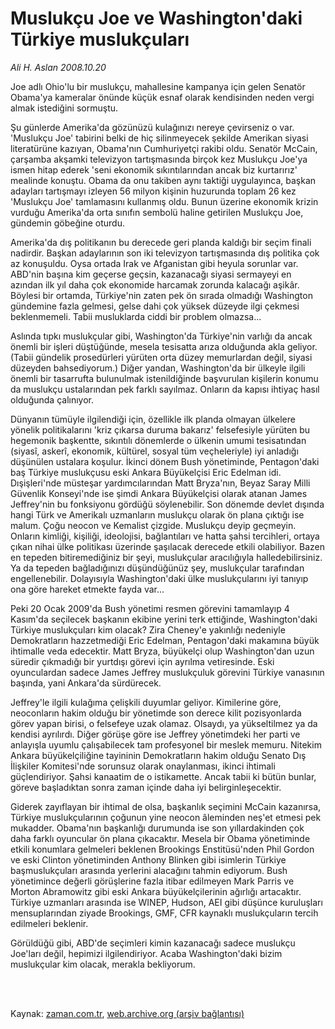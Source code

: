 # Muslukçu Joe ve Washington'daki Türkiye muslukçuları

*Ali H. Aslan 2008.10.20*

<td class="columnist-detail">
<p>Joe adlı Ohio'lu bir muslukçu, mahallesine kampanya için gelen Senatör Obama'ya kameralar önünde küçük esnaf olarak kendisinden neden vergi almak istediğini sormuştu.</p>
<p>
<div id="haberMetinDiv">
<p>Şu günlerde Amerika'da gözünüzü kulağınızı nereye çevirseniz o var. 'Muslukçu Joe' tabirini belki de hiç silinmeyecek şekilde Amerikan siyasi literatürüne kazıyan, Obama'nın Cumhuriyetçi rakibi oldu. Senatör McCain, çarşamba akşamki televizyon tartışmasında birçok kez Muslukçu Joe'ya ismen hitap ederek 'seni ekonomik sıkıntılarından ancak biz kurtarırız' mealinde konuştu. Obama da onu takiben aynı taktiği uygulayınca, başkan adayları tartışmayı izleyen 56 milyon kişinin huzurunda toplam 26 kez 'Muslukçu Joe' tamlamasını kullanmış oldu. Bunun üzerine ekonomik krizin vurduğu Amerika'da orta sınıfın sembolü haline getirilen Muslukçu Joe, gündemin göbeğine oturdu.
<p> Amerika'da dış politikanın bu derecede geri planda kaldığı bir seçim finali nadirdir. Başkan adaylarının son iki televizyon tartışmasında dış politika çok az konuşuldu. Oysa ortada Irak ve Afganistan gibi heyula sorunlar var. ABD'nin başına kim geçerse geçsin, kazanacağı siyasi sermayeyi en azından ilk yıl daha çok ekonomide harcamak zorunda kalacağı aşikâr. Böylesi bir ortamda, Türkiye'nin zaten pek ön sırada olmadığı Washington gündemine fazla gelmesi, gelse dahi çok yüksek düzeyde ilgi çekmesi beklenmemeli. Tabii musluklarda ciddi bir problem olmazsa...
<p> Aslında tıpkı muslukçular gibi, Washington'da Türkiye'nin varlığı da ancak önemli bir işleri düştüğünde, mesela tesisatta arıza olduğunda akla geliyor. (Tabii gündelik prosedürleri yürüten orta düzey memurlardan değil, siyasi düzeyden bahsediyorum.) Diğer yandan, Washington'da bir ülkeyle ilgili önemli bir tasarrufta bulunulmak istenildiğinde başvurulan kişilerin konumu da muslukçu ustalarından pek farklı sayılmaz. Onların da kapısı ihtiyaç hasıl olduğunda çalınıyor.
<p> Dünyanın tümüyle ilgilendiği için, özellikle ilk planda olmayan ülkelere yönelik politikalarını 'kriz çıkarsa duruma bakarız' felsefesiyle yürüten bu hegemonik başkentte, sıkıntılı dönemlerde o ülkenin umumi tesisatından (siyasî, askerî, ekonomik, kültürel, sosyal tüm veçheleriyle) iyi anladığı düşünülen ustalara koşulur. İkinci dönem Bush yönetiminde, Pentagon'daki baş Türkiye muslukçusu eski Ankara Büyükelçisi Eric Edelman idi. Dışişleri'nde müsteşar yardımcılarından Matt Bryza'nın, Beyaz Saray Milli Güvenlik Konseyi'nde ise şimdi Ankara Büyükelçisi olarak atanan James Jeffrey'nin bu fonksiyonu gördüğü söylenebilir. Son dönemde devlet dışında hangi Türk ve Amerikalı uzmanların muslukçu olarak ön plana çıktığı ise malum. Çoğu neocon ve Kemalist çizgide. Muslukçu deyip geçmeyin. Onların kimliği, kişiliği, ideolojisi, bağlantıları ve hatta şahsi tercihleri, ortaya çıkan nihai ülke politikası üzerinde şaşılacak derecede etkili olabiliyor. Bazen en tepeden bitiremediğiniz bir şeyi, muslukçular aracılığıyla halledebilirsiniz. Ya da tepeden bağladığınızı düşündüğünüz şey, muslukçular tarafından engellenebilir. Dolayısıyla Washington'daki ülke muslukçularını iyi tanıyıp ona göre hareket etmekte fayda var... 
<p> Peki 20 Ocak 2009'da Bush yönetimi resmen görevini tamamlayıp 4 Kasım'da seçilecek başkanın ekibine yerini terk ettiğinde, Washington'daki Türkiye muslukçuları kim olacak? Zira Cheney'e yakınlığı nedeniyle Demokratların hazzetmediği Eric Edelman, Pentagon'daki makamına büyük ihtimalle veda edecektir. Matt Bryza, büyükelçi olup Washington'dan uzun süredir çıkmadığı bir yurtdışı görevi için ayrılma vetiresinde. Eski oyunculardan sadece James Jeffrey muslukçuluk görevini Türkiye vanasının başında, yani Ankara'da sürdürecek. 
<p> Jeffrey'le ilgili kulağıma çelişkili duyumlar geliyor. Kimilerine göre, neoconların hakim olduğu bir yönetimde son derece kilit pozisyonlarda görev yapan birisi, o felsefeye uzak olamaz. Olsaydı, ya yükseltilmez ya da kendisi ayrılırdı. Diğer görüşe göre ise Jeffrey yönetimdeki her parti ve anlayışla uyumlu çalışabilecek tam profesyonel bir meslek memuru. Nitekim Ankara büyükelçiliğine tayininin Demokratların hakim olduğu Senato Dış İlişkiler Komitesi'nde sorunsuz olarak onaylanması, ikinci ihtimali güçlendiriyor. Şahsi kanaatim de o istikamette. Ancak tabii ki bütün bunlar, göreve başladıktan sonra zaman içinde daha iyi belirginleşecektir. 
<p> Giderek zayıflayan bir ihtimal de olsa, başkanlık seçimini McCain kazanırsa, Türkiye muslukçularının çoğunun yine neocon âleminden neş'et etmesi pek mukadder. Obama'nın başkanlığı durumunda ise son yıllardakinden çok daha farklı oyuncular ön plana çıkacaktır. Mesela bir Obama yönetiminde etkili konumlara gelmeleri beklenen Brookings Enstitüsü'nden Phil Gordon ve eski Clinton yönetiminden Anthony Blinken gibi isimlerin Türkiye başmuslukçuları arasında yerlerini alacağını tahmin ediyorum. Bush yönetimince değerli görüşlerine fazla itibar edilmeyen Mark Parris ve Morton Abramowitz gibi eski Ankara büyükelçilerinin ağırlığı artacaktır. Türkiye uzmanları arasında ise WINEP, Hudson, AEI gibi düşünce kuruluşları mensuplarından ziyade Brookings, GMF, CFR kaynaklı muslukçuların tercih edilmeleri beklenir.
<p> Görüldüğü gibi, ABD'de seçimleri kimin kazanacağı sadece muslukçu Joe'ları değil, hepimizi ilgilendiriyor. Acaba Washington'daki bizim muslukçular kim olacak, merakla bekliyorum. </p></p></p></p></p></p></p></p></div>
</p>


<p><br>
		 </br></p></td>

Kaynak: [zaman.com.tr](http://zaman.com.tr/yazar.do?yazino=751435), [web.archive.org (arşiv bağlantısı)](http://web.archive.org/web/20111122191609/http://www.zaman.com.tr:80/yazar.do?yazino=751435)
